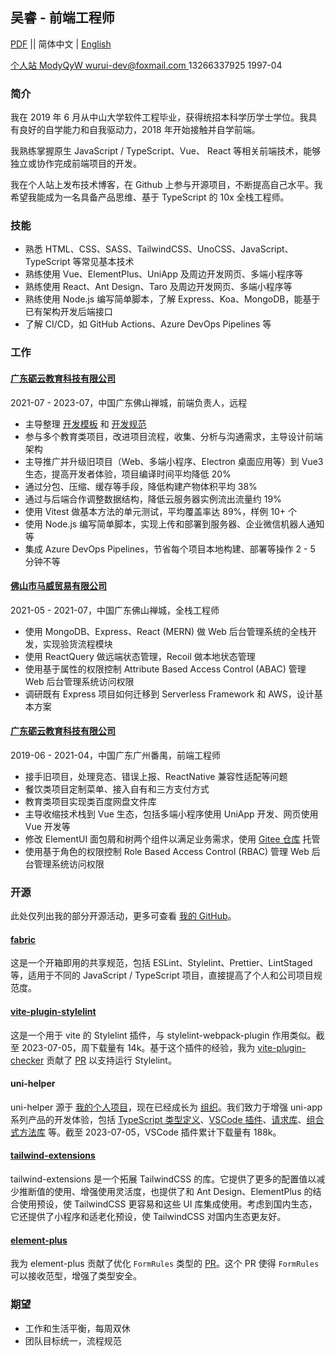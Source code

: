 ## 吴睿 - 前端工程师

[PDF](./%E5%90%B4%E7%9D%BF%20-%20%E5%89%8D%E7%AB%AF%E5%B7%A5%E7%A8%8B%E5%B8%88.pdf) || 简体中文 | [English](./index.en-US.md)

<div class="flex flex-wrap">
  <a href="https://modyqyw.github.io" class="flex items-center mr-2">
    <iconify-icon icon="carbon:home" class="mr-1"></iconify-icon>
    个人站
  </a>
  <a href="https://github.com/ModyQyW" class="flex items-center mx-2">
    <iconify-icon icon="carbon:logo-github" class="mr-1"></iconify-icon>
    ModyQyW
  </a>
  <a href="mailto:wurui-dev@foxmail.com" class="flex items-center mx-2">
    <iconify-icon icon="carbon:email" class="mr-1"></iconify-icon>
    wurui-dev@foxmail.com
  </a>
  <span class="flex items-center mx-2">
    <iconify-icon icon="carbon:phone" class="mr-1"></iconify-icon>
    13266337925
  </span>
  <span class="flex items-center mx-2">
    <iconify-icon icon="icon-park-outline:birthday-cake" class="mr-1"></iconify-icon>
    1997-04
  </span>
</div>

### 简介

我在 2019 年 6 月从中山大学软件工程毕业，获得统招本科学历学士学位。我具有良好的自学能力和自我驱动力，2018 年开始接触并自学前端。

我熟练掌握原生 JavaScript / TypeScript、Vue、 React 等相关前端技术，能够独立或协作完成前端项目的开发。

我在个人站上发布技术博客，在 Github 上参与开源项目，不断提高自己水平。我希望我能成为一名具备产品思维、基于 TypeScript 的 10x 全栈工程师。

### 技能

- 熟悉 HTML、CSS、SASS、TailwindCSS、UnoCSS、JavaScript、TypeScript 等常见基本技术
- 熟练使用 Vue、ElementPlus、UniApp 及周边开发网页、多端小程序等
- 熟练使用 React、Ant Design、Taro 及周边开发网页、多端小程序等
- 熟练使用 Node.js 编写简单脚本，了解 Express、Koa、MongoDB，能基于已有架构开发后端接口
- 了解 CI/CD，如 GitHub Actions、Azure DevOps Pipelines 等

### 工作

#### [广东砺云教育科技有限公司](https://www.millcloud.cn/)

<p class="text-gray-500">2021-07 - 2023-07，中国广东佛山禅城，前端负责人，远程</p>

- 主导整理 [开发模板](https://github.com/MillCloud/presets) 和 [开发规范](https://millcloud.github.io/standard)
- 参与多个教育类项目，改进项目流程，收集、分析与沟通需求，主导设计前端架构
- 主导推广并升级旧项目（Web、多端小程序、Electron 桌面应用等）到 Vue3 生态，提高开发者体验，项目编译时间平均降低 20%
- 通过分包、压缩、缓存等手段，降低构建产物体积平均 38%
- 通过与后端合作调整数据结构，降低云服务器实例流出流量约 19%
- 使用 Vitest 做基本方法的单元测试，平均覆盖率达 89%，样例 10+ 个
- 使用 Node.js 编写简单脚本，实现上传和部署到服务器、企业微信机器人通知等
- 集成 Azure DevOps Pipelines，节省每个项目本地构建、部署等操作 2 - 5 分钟不等

#### [佛山市马威贸易有限公司](https://globus-china.com/)

<p class="text-gray-500">2021-05 - 2021-07，中国广东佛山禅城，全栈工程师</p>

- 使用 MongoDB、Express、React (MERN) 做 Web 后台管理系统的全栈开发，实现验货流程模块
- 使用 ReactQuery 做远端状态管理，Recoil 做本地状态管理
- 使用基于属性的权限控制 Attribute Based Access Control (ABAC) 管理 Web 后台管理系统访问权限
- 调研既有 Express 项目如何迁移到 Serverless Framework 和 AWS，设计基本方案

#### [广东砺云教育科技有限公司](https://www.millcloud.cn/)

<p class="text-gray-500">2019-06 - 2021-04，中国广东广州番禺，前端工程师</p>

- 接手旧项目，处理竞态、错误上报、ReactNative 兼容性适配等问题
- 餐饮类项目定制菜单、接入自有和三方支付方式
- 教育类项目实现类百度网盘文件库
- 主导收缩技术栈到 Vue 生态，包括多端小程序使用 UniApp 开发、网页使用 Vue 开发等
- 修改 ElementUI 面包屑和树两个组件以满足业务需求，使用 [Gitee 仓库](https://gitee.com/MillCloud/element) 托管
- 使用基于角色的权限控制 Role Based Access Control (RBAC) 管理 Web 后台管理系统访问权限

### 开源

此处仅列出我的部分开源活动，更多可查看 [我的 GitHub](https://github.com/ModyQyW)。

#### [fabric](https://github.com/ModyQyW/fabric)

这是一个开箱即用的共享规范，包括 ESLint、Stylelint、Prettier、LintStaged 等，适用于不同的 JavaScript / TypeScript 项目，直接提高了个人和公司项目规范度。

#### [vite-plugin-stylelint](https://github.com/ModyQyW/vite-plugin-stylelint)

这是一个用于 vite 的 Stylelint 插件，与 stylelint-webpack-plugin 作用类似。截至 2023-07-05，周下载量有 14k。基于这个插件的经验，我为 [vite-plugin-checker](https://github.com/fi3ework/vite-plugin-checker) 贡献了 [PR](https://github.com/fi3ework/vite-plugin-checker/pull/158) 以支持运行 Stylelint。

#### uni-helper

uni-helper 源于 [我的个人项目](https://github.com/ModyQyW/uni-helper)，现在已经成长为 [组织](https://github.com/uni-helper)。我们致力于增强 uni-app 系列产品的开发体验，包括 [TypeScript 类型定义](https://github.com/orgs/uni-helper/repositories?q=types&type=all&language=&sort=)、[VSCode 插件](https://github.com/orgs/uni-helper/repositories?q=vscode&type=all&language=&sort=)、[请求库](https://github.com/uni-helper/uni-network)、[组合式方法库](https://github.com/uni-helper/uni-use) 等。截至 2023-07-05，VSCode 插件累计下载量有 188k。

#### [tailwind-extensions](https://github.com/ModyQyW/tailwind-extensions)

tailwind-extensions 是一个拓展 TailwindCSS 的库。它提供了更多的配置值以减少推断值的使用、增强使用灵活度，也提供了和 Ant Design、ElementPlus 的结合使用预设，使 TailwindCSS 更容易和这些 UI 库集成使用。考虑到国内生态，它还提供了小程序和适老化预设，使 TailwindCSS 对国内生态更友好。

#### [element-plus](https://github.com/element-plus/element-plus)

我为 element-plus 贡献了优化 `FormRules` 类型的 [PR](https://github.com/element-plus/element-plus/pull/12549)。这个 PR 使得 `FormRules` 可以接收范型，增强了类型安全。

### 期望

- 工作和生活平衡，每周双休
- 团队目标统一，流程规范

<script src="https://cdn.jsdelivr.net/npm/@unocss/runtime"></script>
<script src="https://cdn.jsdelivr.net/npm/iconify-icon/dist/iconify-icon.min.js"></script>

